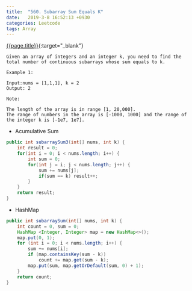 ```yaml
---
title:  "560. Subarray Sum Equals K"
date:   2019-3-8 16:52:13 +0930
categories: Leetcode
tags: Array
---
```


[{{page.title}}](https://leetcode.com/problems/subarray-sum-equals-k/){:target="_blank"}

    Given an array of integers and an integer k, you need to find the total number of continuous subarrays whose sum equals to k.

    Example 1:

    Input:nums = [1,1,1], k = 2
    Output: 2

    Note:

    The length of the array is in range [1, 20,000].
    The range of numbers in the array is [-1000, 1000] and the range of the integer k is [-1e7, 1e7].


* Acumulative Sum

```java
public int subarraySum3(int[] nums, int k) {
    int result = 0;
    for(int i = 0; i < nums.length; i++) {
        int sum = 0;
        for(int j = i; j < nums.length; j++) {
            sum += nums[j];
            if(sum == k) result++;
        }
    }
    return result;
}
```

* HashMap

```java
public int subarraySum(int[] nums, int k) {
    int count = 0, sum = 0;
    HashMap <Integer, Integer> map = new HashMap<>();
    map.put(0, 1);
    for (int i = 0; i < nums.length; i++) {
        sum += nums[i];
        if (map.containsKey(sum - k))
            count += map.get(sum - k);
        map.put(sum, map.getOrDefault(sum, 0) + 1);
    }
    return count;
}
```
